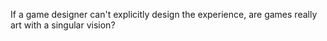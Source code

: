 If a game designer can't explicitly design the experience, are games really art with a singular vision?
